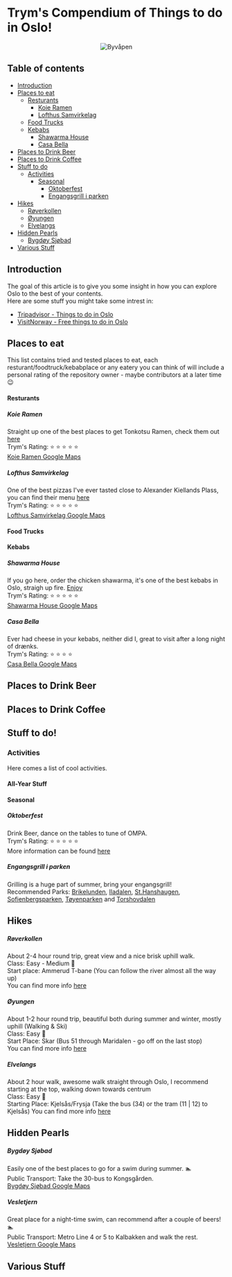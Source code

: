 <!-- Version 1.0  -->
# Trym's Compendium of Things to do in Oslo!
<p align="center">
  <img src="https://i.imgur.com/Gi818UP.png" alt="Byvåpen"/>
</p>

## Table of contents
  - [Introduction](#introduction)
  - [Places to eat](#places-to-eat)
    - [Resturants](#resturants)
      - [Koie Ramen](#koie-ramen)
      - [Lofthus Samvirkelag](#lofthus-samvirkelag)
    - [Food Trucks](#food-trucks)
    - [Kebabs](#kebabs)
      - [Shawarma House](#shawarma-house)
      - [Casa Bella](#casa-bella)
  - [Places to Drink Beer](#places-to-drink-beer)
  - [Places to Drink Coffee](#places-to-drink-coffee)
  - [Stuff to do](#stuff-to-do)
    - [Activities](#activities)
      - [Seasonal](#seasonal)
        - [Oktoberfest](#oktoberfest)
        - [Engangsgrill i parken](#engangsgrill-i-parken)
  - [Hikes](#hikes)
    - [Røverkollen](#røverkollen)
    - [Øyungen](#øyungen)
    - [Elvelangs](#elvelangs)
  - [Hidden Pearls](#hidden-pearls)
    - [Bygdøy Sjøbad](#bygdøy-sjøbad)
  - [Various Stuff](#various-stuff)

## Introduction
The goal of this article is to give you some insight in how you can explore Oslo to the best of your contents. \
Here are some stuff you might take some intrest in:
* [Tripadvisor - Things to do in Oslo](https://www.tripadvisor.com/Attractions-g190479-Activities-Oslo_Eastern_Norway.html)
* [VisitNorway - Free things to do in Oslo](https://www.visitnorway.com/places-to-go/eastern-norway/oslo/free-things-to-do/)

###
## Places to eat
This list contains tried and tested places to eat, each resturant/foodtruck/kebabplace or any eatery you can think of will include a personal rating of the repository owner - maybe contributors at a later time :wink:
#### Resturants
##### Koie Ramen
Straight up one of the best places to get Tonkotsu Ramen, check them out [here](https://koieramen.no/) \
Trym's Rating: :star: :star: :star: :star: :star: \
[Koie Ramen Google Maps](https://maps.app.goo.gl/hUtsCwYi1tgWcT9d9)

##### Lofthus Samvirkelag
One of the best pizzas I've ever tasted close to Alexander Kiellands Plass, you can find their menu [here](https://www.lofthussamvirkelag.no/) \
Trym's Rating: :star: :star: :star: :star: :star: \
[Lofthus Samvirkelag Google Maps](https://maps.app.goo.gl/98BPhhYMqSeqGWSV7)

#### Food Trucks


#### Kebabs
##### Shawarma House
If you go here, order the chicken shawarma, it's one of the best kebabs in Oslo, straigh up fire. [Enjoy](https://gronlandstorg.no/butikk/shawarma/) \
Trym's Rating: :star: :star: :star: :star: :star: \
[Shawarma House Google Maps](https://maps.app.goo.gl/gNDEFobwxCSy4JXq8)

##### Casa Bella
Ever had cheese in your kebabs, neither did I, great to visit after a long night of drænks. \
Trym's Rating: :star: :star: :star: :star: \
[Casa Bella Google Maps](https://maps.app.goo.gl/4ZdndKvohR4QBnTm9)

## Places to Drink Beer

## Places to Drink Coffee
## Stuff to do!
### Activities
Here comes a list of cool activities.
#### All-Year Stuff

#### Seasonal
##### Oktoberfest
Drink Beer, dance on the tables to tune of OMPA. \
Trym's Rating: :star: :star: :star: :star: :star: \
More information can be found [here](https://www.oktoberfestoslo.com/)

##### Engangsgrill i parken
Grilling is a huge part of summer, bring your engangsgrill! \
Recommended Parks: [Brikelunden](https://maps.app.goo.gl/S9vwe36feeBV8NKc6), [Iladalen](https://maps.app.goo.gl/oCzBEEA7AyxPewHz6), [St.Hanshaugen](https://maps.app.goo.gl/M5vY12bb2HPt7cD27), [Sofienbergsparken](https://maps.app.goo.gl/3HigHj9TQJhveoB86), [Tøyenparken](https://maps.app.goo.gl/QEDkxs5wCgUDaQ3e8) and [Torshovdalen](https://maps.app.goo.gl/fVfkTsjmABHH69iy9)

## Hikes
##### Røverkollen
About 2-4 hour round trip, great view and a nice brisk uphill walk. \
Class: Easy - Medium :walking: \
Start place: Ammerud T-bane (You can follow the river almost all the way up) \
You can find more info [here](https://ut.no/turforslag/119726041/rundtur-rverkollen)

##### Øyungen
About 1-2 hour round trip, beautiful both during summer and winter, mostly uphill (Walking & Ski) \
Class: Easy :walking: \
Start Place: Skar (Bus 51 through Maridalen - go off on the last stop) \
You can find more info [here](https://ut.no/turforslag/115367/med-ungene-til-yungen)

##### Elvelangs
About 2 hour walk, awesome walk straight through Oslo, I recommend starting at the top, walking down towards centrum \
Class: Easy :walking: \
Starting Place: Kjelsås/Frysja (Take the bus (34) or the tram (11 | 12) to Kjelsås)
You can find more info [here](https://ut.no/turforslag/1112156861/elvelangs-akerselva-fra-gullhaug-bru-til-friluftshuset)

## Hidden Pearls
##### Bygdøy Sjøbad
Easily one of the best places to go for a swim during summer. :swimmer: \
Public Transport: Take the 30-bus to Kongsgården. \
[Bygdøy Sjøbad Google Maps](https://maps.app.goo.gl/7PGijUeMRsxQMhmTA)

##### Vesletjern
Great place for a night-time swim, can recommend after a couple of beers! :swimmer: \
Public Transport: Metro Line 4 or 5 to Kalbakken and walk the rest. \
[Vesletjern Google Maps](https://maps.app.goo.gl/5mBQVtDChPUPTHo28)


## Various Stuff
